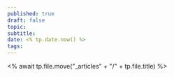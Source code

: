 ```yaml
---
published: true
draft: false
topic: 
subtitle: 
date: <% tp.date.now() %>
tags: 
---
```

<% await tp.file.move("_articles" + "/" + tp.file.title) %>
# 